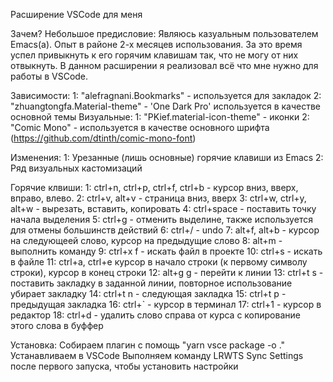 Расширение VSCode для меня

Зачем? Небольшое предисловие:
  Являюсь казуальным пользователем Emacs(a). Опыт в районе 2-х месяцев использования. За это время успел привыкнуть к его горячим клавишам так, что не могу от них отвыкнуть. В данном расширении я реализовал всё что мне нужно для работы в VSCode.

Зависимости:
  1: "alefragnani.Bookmarks" - используется для закладок
	2: "zhuangtongfa.Material-theme" - 'One Dark Pro' используется в качестве основной темы
  Визуальные:
    1: "PKief.material-icon-theme" - иконки
    2: "Comic Mono" - используется в качестве основного шрифта (https://github.com/dtinth/comic-mono-font)

Изменения:
  1: Урезанные (лишь основные) горячие клавиши из Emacs
  2: Ряд визуальных кастомизаций

Горячие клвиши:
  1:  ctrl+n, ctrl+p, ctrl+f, ctrl+b - курсор вниз, вверх, вправо, влево.
  2:  ctrl+v, alt+v - страница вниз, вверх
  3:  ctrl+w, ctrl+y, alt+w - вырезать, вставить, копировать
  4:  ctrl+space - поставить точку начала выделения
  5:  ctrl+g - отменить выделине, также используется для отмены большинств действий
  6:  ctrl+/ - undo
  7:  alt+f, alt+b - курсор на следующеей слово, курсор на предыдущие слово
  8:  alt+m - выполнить команду
  9:  ctrl+x f - искать файл в проекте
  10: ctrl+s - искать в файле
  11: ctrl+a, ctrl+e курсор в начало строки (к первому символу строки), курсор в конец строки
  12: alt+g g - перейти к линии
  13: ctrl+t s - поставить закладку в заданной линии, повторное использование убирает закладку
  14: ctrl+t n - следующая закладка
  15: ctrl+t p - предыдущая закладка
  16: ctrl+` - курсор в терминал
  17: ctrl+1 - курсор в редактор
  18: ctrl+d - удалить слово справа от курса с копирование этого слова в буффер

Установка:
  Собираем плагин с помощь "yarn vsce package -o ."
  Устанавливаем в VSCode
  Выполняем команду LRWTS Sync Settings после первого запуска, чтобы установить настройки

